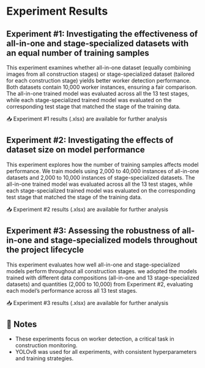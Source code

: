 # Experiment Results
## Experiment #1: Investigating the effectiveness of all-in-one and stage-specialized datasets with an equal number of training samples
This experiment examines whether all-in-one dataset (equally combining images from all construction stages) or stage-specialized dataset (tailored for each construction stage) yields better worker detection performance. Both datasets contain 10,000 worker instances, ensuring a fair comparison. The all-in-one trained model was evaluated across all the 13 test stages, while each stage-specialized trained model was evaluated on the corresponding test stage that matched the stage of the training data.

📥 Experiment #1 results (.xlsx) are available for further analysis

## Experiment #2: Investigating the effects of dataset size on model performance
This experiment explores how the number of training samples affects model performance. We train models using 2,000 to 40,000 instances of all-in-one datasets and 2,000 to 10,000 instances of stage-specialized datasets. The all-in-one trained model was evaluated across all the 13 test stages, while each stage-specialized trained model was evaluated on the corresponding test stage that matched the stage of the training data.

📥 Experiment #2 results (.xlsx) are available for further analysis

## Experiment #3: Assessing the robustness of all-in-one and stage-specialized models throughout the project lifecycle
This experiment evaluates how well all-in-one and stage-specialized models perform throughout all construction stages. we adopted the models trained with different data compositions (all-in-one and 13 stage-specialized datasets) and quantities (2,000 to 10,000) from Experiment #2, evaluating each model’s performance across all 13 test stages.

📥 Experiment #3 results (.xlsx) are available for further analysis

## 📌 Notes
- These experiments focus on worker detection, a critical task in construction monitoring.
- YOLOv8 was used for all experiments, with consistent hyperparameters and training strategies.
